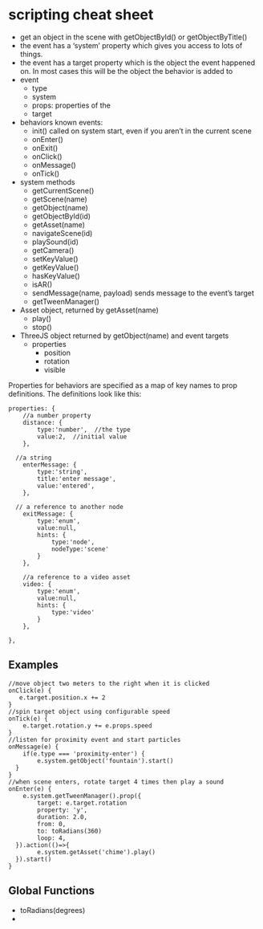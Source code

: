 # scripting cheat sheet

* get an object in the scene with getObjectById() or getObjectByTitle()
* the event has a ‘system’ property which gives you access to lots of things.
* the event has a target property which is the object the event happened on. In most cases this will be the object the behavior is added to
* event
	* type
	* system
	* props: properties of the 
	* target
* behaviors known events:
	* init() called on system start, even if you aren’t in the current scene
	* onEnter()
	* onExit()
	* onClick()
	* onMessage()
	* onTick()
* system methods
	* getCurrentScene()
	* getScene(name)
	* getObject(name)
	* getObjectById(id)
	* getAsset(name)
	* navigateScene(id)
	* playSound(id)
	* getCamera()
	* setKeyValue()
	* getKeyValue()
	* hasKeyValue()
	* isAR()
	* sendMessage(name, payload) sends message to the event’s target
	* getTweenManager()
* Asset object, returned by getAsset(name)
	* play()
	* stop()
* ThreeJS object returned by getObject(name) and event targets
	* properties
		* position
		* rotation
		* visible

Properties for behaviors are specified as a map of key names to prop definitions. The definitions look like this:
```
properties: {
	//a number property
	distance: { 
		type:'number',  //the type
		value:2,  //initial value
	},

  //a string
	enterMessage: {
		type:'string',
		title:'enter message',
		value:'entered',
	},

  // a reference to another node
	exitMessage: {
		type:'enum',
		value:null,
		hints: {
			type:'node',
			nodeType:'scene'
		}
	},

	//a reference to a video asset
	video: {
		type:'enum',
		value:null,
		hints: {
			type:'video'
		}
	},

},
```

## Examples
```
//move object two meters to the right when it is clicked
onClick(e) {
   e.target.position.x += 2
}
//spin target object using configurable speed
onTick(e) {
	e.target.rotation.y += e.props.speed
}
//listen for proximity event and start particles
onMessage(e) {
	if(e.type === 'proximity-enter') {
		e.system.getObject('fountain').start()
  }
}
//when scene enters, rotate target 4 times then play a sound
onEnter(e) {
	e.system.getTweenManager().prop({
		target: e.target.rotation
		property: 'y',
		duration: 2.0,
		from: 0,
		to: toRadians(360)
		loop: 4,
  }).action(()=>{
		e.system.getAsset('chime').play()
  }).start()
}
```



## Global Functions
* toRadians(degrees)
* 



